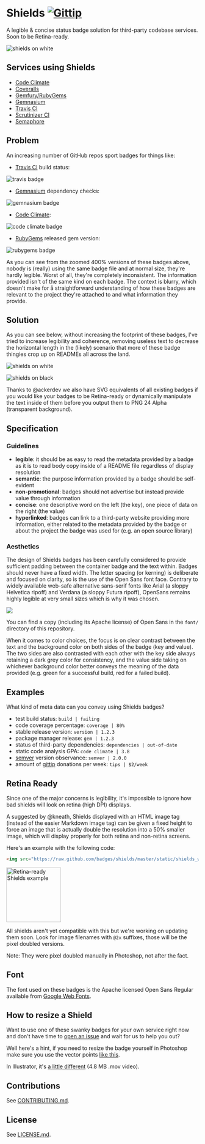 # Shields [![Gittip](http://img.shields.io/gittip/shields.io.png)](https://www.gittip.com/Shields.io/)

A legible & concise status badge solution for third-party codebase services. Soon to be Retina-ready.

![shields on white](https://raw.github.com/badges/shields/master/static/shields_white.png)

## Services using Shields
- [Code Climate](https://codeclimate.com/changelog/510d4fde56b102523a0004bf)
- [Coveralls](https://coveralls.io/r/kaize/nastachku)
- [Gemfury/RubyGems](http://badge.fury.io/)
- [Gemnasium](http://blog.tech-angels.com/post/43141047457/gemnasium-v3-aka-gemnasium)
- [Travis CI](http://about.travis-ci.org/docs/user/status-images/)
- [Scrutinizer CI](https://scrutinizer-ci.com/)
- [Semaphore](https://semaphoreapp.com)

## Problem
An increasing number of GitHub repos sport badges for things like:
- [Travis CI](https://travis-ci.org/) build status: 

![travis badge](http://f.cl.ly/items/2H233M0I0T43313c3h0C/Screen%20Shot%202013-01-30%20at%202.45.30%20AM.png)

- [Gemnasium](https://gemnasium.com/) dependency checks: 

![gemnasium badge](http://f.cl.ly/items/2j1D2R0q2C3s1x2y3k09/Screen%20Shot%202013-01-30%20at%202.46.10%20AM.png)

- [Code Climate](http://codeclimate.com): 

![code climate badge](http://f.cl.ly/items/0H2O1A3q2b3j1D2i0M3j/Screen%20Shot%202013-01-30%20at%202.46.47%20AM.png)

- [RubyGems](http://rubygems.org) released gem version: 

![rubygems badge](http://f.cl.ly/items/443X21151h1V301s2s3a/Screen%20Shot%202013-01-30%20at%202.47.10%20AM.png)

As you can see from the zoomed 400% versions of these badges above, nobody is (really) using the same badge file and at normal size, they're hardly legible. Worst of all, they're completely inconsistent. The information provided isn't of the same kind on each badge. The context is blurry, which doesn't make for å straightforward understanding of how these badges are relevant to the project they're attached to and what information they provide. 

## Solution
As you can see below, without increasing the footprint of these badges, I've tried to increase legibility and coherence, removing useless text to decrease the horizontal length in the (likely) scenario that more of these badge thingies crop up on READMEs all across the land.

![shields on white](https://raw.github.com/badges/shields/master/static/shields_white.png)

![shields on black](https://raw.github.com/badges/shields/master/static/shields_black.png)

Thanks to @ackerdev we also have SVG equivalents of all existing badges if you would like your badges to be Retina-ready or dynamically manipulate the text inside of them before you output them to PNG 24 Alpha (transparent background).

## Specification

### Guidelines
- **legible**: it should be as easy to read the metadata provided by a badge as it is to read body copy inside of a README file regardless of display resolution
- **semantic**: the purpose information provided by a badge should be self-evident
- **non-promotional**: badges should not advertise but instead provide value through information
- **concise**: one descriptive word on the left (the key), one piece of data on the right (the value)
- **hyperlinked**: badges can link to a third-party website providing more information, either related to the metadata provided by the badge or about the project the badge was used for (e.g. an open source library) 

### Aesthetics
The design of Shields badges has been carefully considered to provide sufficient padding between the container badge and the text within. Badges should never have a fixed width. The letter spacing (or kerning) is deliberate and focused on clarity, so is the use of the Open Sans font face. Contrary to widely available web-safe alternative sans-serif fonts like Arial (a sloppy Helvetica ripoff) and Verdana (a sloppy Futura ripoff), OpenSans remains highly legible at very small sizes which is why it was chosen.

![](https://raw.github.com/badges/shields/master/static/proportions.png)

You can find a copy (including its Apache license) of Open Sans in the `font/` directory of this repository.

When it comes to color choices, the focus is on clear contrast between the text and the background color on both sides of the badge (key and value). The two sides are also contrasted with each other with the key side always retaining a dark grey color for consistency, and the value side taking on whichever background color better conveys the meaning of the data provided (e.g. green for a successful build, red for a failed build).

## Examples

What kind of meta data can you convey using Shields badges?

- test build status: `build | failing`
- code coverage percentage: `coverage | 80%`
- stable release version: `version | 1.2.3`
- package manager release: `gem | 1.2.3`
- status of third-party dependencies: `dependencies | out-of-date`
- static code analysis GPA: `code climate | 3.8`
- [semver](http://semver.org/) version observance: `semver | 2.0.0`
- amount of [gittip](http://gittip.com) donations per week: `tips | $2/week`

## Retina Ready
Since one of the major concerns is legibility, it's impossible to ignore how bad shields will look on retina (high DPI) displays.

A suggested by @kneath, Shields displayed with an HTML image tag (instead of the easier Markdown image tag) can be given a fixed height to force an image that is actually double the resolution into a 50% smaller image, which will display properly for both retina and non-retina screens.

Here's an example with the following code: 

```html
<img src="https://raw.github.com/badges/shields/master/static/shields_white@2x.png" height="143" alt="Retina-ready Shields example" />
```

<img src="https://raw.github.com/badges/shields/master/static/shields_white@2x.png" height="143" alt="Retina-ready Shields example" />

All shields aren't yet compatible with this but we're working on updating them soon. Look for image filenames with `@2x` suffixes, those will be the pixel doubled versions. 

Note: They were pixel doubled manually in Photoshop, not after the fact.

## Font
The font used on these badges is the Apache licensed Open Sans Regular available from [Google Web Fonts](http://www.google.com/webfonts/specimen/Open+Sans).

## How to resize a Shield

Want to use one of these swanky badges for your own service right now and don't have time to [open an issue](https://github.com/gittip/shields.io/issues) and wait for us to help you out?

Well here's a hint, if you need to resize the badge yourself in Photoshop make sure you use the vector points [like this](http://link.olivierlacan.com/MmlK).

In Illustrator, it's [a little different](http://f.cl.ly/items/071J0Q2m0D38250g2s1F/shields_resize_illustrator.mov) (4.8 MB .mov video).

## Contributions
See [CONTRIBUTING.md](CONTRIBUTING.md).

## License
See [LICENSE.md](LICENSE.md).
